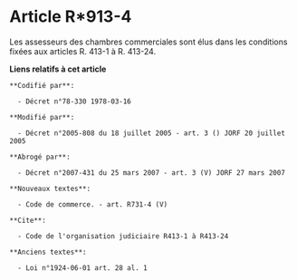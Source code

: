 # Article R*913-4

Les assesseurs des chambres commerciales sont élus dans les conditions fixées aux articles R. 413-1 à R. 413-24.

**Liens relatifs à cet article**

	**Codifié par**:

	  - Décret n°78-330 1978-03-16

	**Modifié par**:

	  - Décret n°2005-808 du 18 juillet 2005 - art. 3 () JORF 20 juillet 2005

	**Abrogé par**:

	  - Décret n°2007-431 du 25 mars 2007 - art. 3 (V) JORF 27 mars 2007

	**Nouveaux textes**:

	  - Code de commerce. - art. R731-4 (V)

	**Cite**:

	  - Code de l'organisation judiciaire R413-1 à R413-24

	**Anciens textes**:

	  - Loi n°1924-06-01 art. 28 al. 1
